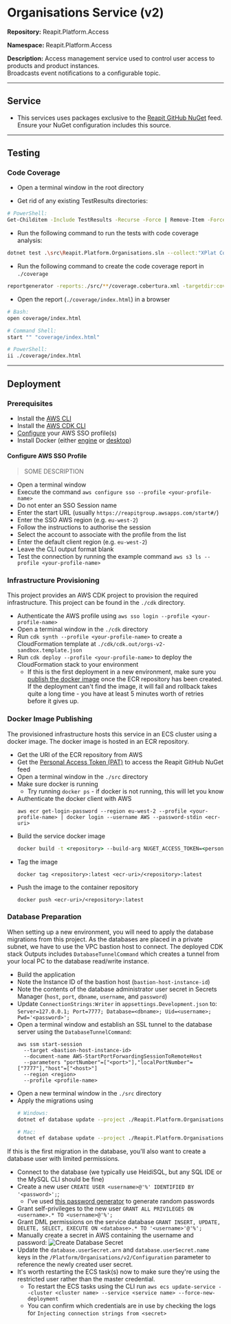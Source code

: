 # Organisations Service (v2)

**Repository:** Reapit.Platform.Access

**Namespace:** Reapit.Platform.Access

**Description:** Access management service used to control user access to products and product instances.  
Broadcasts event notifications to a configurable topic.

---

## Service

- This services uses packages exclusive to the [Reapit GitHub NuGet](https://docs.docker.com/desktop/install/windows-install/) 
  feed.  Ensure your NuGet configuration includes this source. 

---

## Testing

### Code Coverage

- Open a terminal window in the root directory

- Get rid of any existing TestResults directories:
```sh
# PowerShell:
Get-Childitem -Include TestResults -Recurse -Force | Remove-Item -Force -Recurse
```

- Run the following command to run the tests with code coverage analysis:
```sh
dotnet test .\src\Reapit.Platform.Organisations.sln --collect:"XPlat Code Coverage"
```

- Run the following command to create the code coverage report in `./coverage`
```sh
reportgenerator -reports:./src/**/coverage.cobertura.xml -targetdir:coverage -reporttypes:Html -filefilters:-*Migrations* -classfilters:-Reapit.Platform.Organisations.Data.Migrations
```

- Open the report (`./coverage/index.html`) in a browser
```sh
# Bash:
open coverage/index.html

# Command Shell:
start "" "coverage/index.html"

# PowerShell:
ii ./coverage/index.html
```

---

## Deployment

### Prerequisites
- Install the [AWS CLI](https://docs.aws.amazon.com/cli/latest/userguide/getting-started-install.html)
- Install the [AWS CDK CLI](https://docs.aws.amazon.com/cdk/v2/guide/getting_started.html#getting_started_install)
- [Configure](#configure-aws-sso-profile) your AWS SSO profile(s)
- Install Docker (either [engine](https://docs.docker.com/engine/install/) or [desktop](https://docs.docker.com/desktop/install/windows-install/))

#### Configure AWS SSO Profile

> SOME DESCRIPTION

- Open a terminal window
- Execute the command `aws configure sso --profile <your-profile-name>`
- Do not enter an SSO Session name
- Enter the start URL (usually `https://reapitgroup.awsapps.com/start#/`)
- Enter the SSO AWS region (e.g. `eu-west-2`)
- Follow the instructions to authorise the session
- Select the account to associate with the profile from the list
- Enter the default client region (e.g. `eu-west-2`)
- Leave the CLI output format blank
- Test the connection by running the example command `aws s3 ls --profile <your-profile-name>` 

### Infrastructure Provisioning

This project provides an AWS CDK project to provision the required infrastructure.  This project can be found in the 
`./cdk` directory. 

- Authenticate the AWS profile using `aws sso login --profile <your-profile-name>`
- Open a terminal window in the `./cdk` directory
- Run `cdk synth --profile <your-profile-name>` to create a CloudFormation template at `./cdk/cdk.out/orgs-v2-sandbox.template.json`
- Run `cdk deploy --profile <your-profile-name>` to deploy the CloudFormation stack to your environment
  - If this is the first deployment in a new environment, make sure you [publish the docker image](#docker-image-publishing)
    once the ECR repository has been created.  If the deployment can't find the image, it will fail and rollback takes 
    quite a long time - you have at least 5 minutes worth of retries before it gives up. 

### Docker Image Publishing

The provisioned infrastructure hosts this service in an ECS cluster using a docker image.  The docker image is hosted 
in an ECR repository.

- Get the URI of the <repository> ECR repository from AWS
- Get the [Personal Access Token (PAT)](https://docs.github.com/en/authentication/keeping-your-account-and-data-secure/managing-your-personal-access-tokens) to access the Reapit GitHub NuGet feed
- Open a terminal window in the `./src` directory
- Make sure docker is running
  - Try running `docker ps` - if docker is not running, this will let you know
- Authenticate the docker client with AWS
  ```
  aws ecr get-login-password --region eu-west-2 --profile <your-profile-name> | docker login --username AWS --password-stdin <ecr-uri>
  ```
- Build the service docker image
  ```cmd
  docker build -t <repository> --build-arg NUGET_ACCESS_TOKEN=<personal-access-token> .
  ```
- Tag the image
  ```
  docker tag <repository>:latest <ecr-uri>/<repository>:latest
  ```
- Push the image to the container repository
  ```
  docker push <ecr-uri>/<repository>:latest
  ```

### Database Preparation

When setting up a new environment, you will need to apply the database migrations from this project.  As the databases 
are placed in a private subnet, we have to use the VPC bastion host to connect.  The deployed CDK stack Outputs includes
`DatabaseTunnelCommand` which creates a tunnel from your local PC to the database read/write instance.

- Build the application
- Note the Instance ID of the bastion host (`bastion-host-instance-id`)
- Note the contents of the database administrator user secret in Secrets Manager  (`host`, `port`, `dbname`, `username`, 
  and `password`)
- Update `ConnectionStrings:Writer` in `appsettings.Development.json` to: 
  `Server=127.0.0.1; Port=7777; Database=<dbname>; Uid=<username>; Pwd='<password>';`
- Open a terminal window and establish an SSL tunnel to the database server using the `DatabaseTunnelCommand`:
  ```
  aws ssm start-session 
    --target <bastion-host-instance-id> 
    --document-name AWS-StartPortForwardingSessionToRemoteHost 
    --parameters "portNumber"=["<port>"],"localPortNumber"=["7777"],"host"=["<host>"] 
    --region <region> 
    --profile <profile-name>
  ```
- Open a new terminal window in the `./src` directory
- Apply the migrations using 
  ```sh
  # Windows:
  dotnet ef database update --project ./Reapit.Platform.Organisations.Data --startup-project ./Reapit.Platform.Organisations.Api
  
  # Mac:
  dotnet ef database update --project ./Reapit.Platform.Organisations.Data/Reapit.Platform.Organisations.Data.csproj --startup-project ./Reapit.Platform.Organisations.Api/Reapit.Platform.Organisations.Api.csproj
  ```
If this is the first migration in the database, you'll also want to create a database user with limited permissions.
- Connect to the database (we typically use HeidiSQL, but any SQL IDE or the MySQL CLI should be fine)
- Create a new user `CREATE USER <username>@'%' IDENTIFIED BY '<password>';`;
  - I've used [this password generator](https://passwordsgenerator.net/) to generate random passwords
- Grant self-privileges to the new user `GRANT ALL PRIVILEGES ON <username>.* TO <username>@'%';`
- Grant DML permissions on the service database `GRANT INSERT, UPDATE, DELETE, SELECT, EXECUTE ON <database>.* TO '<username>'@'%';`
- Manually create a secret in AWS containing the username and password:
  ![Create Database Secret](docs/_img/AWS_CreateDatabaseSecret.png)
- Update the `database.userSecret.arn` and `database.userSecret.name` keys in the `/Platform/Organisations/v2/Configuration` 
  parameter to reference the newly created user secret.
- It's worth restarting the ECS task(s) now to make sure they're using the restricted user rather than the master credential.
  - To restart the ECS tasks using the CLI run `aws ecs update-service --cluster <cluster name> --service <service name> --force-new-deployment`
  - You can confirm which credentials are in use by checking the logs for `Injecting connection strings from <secret>`  
